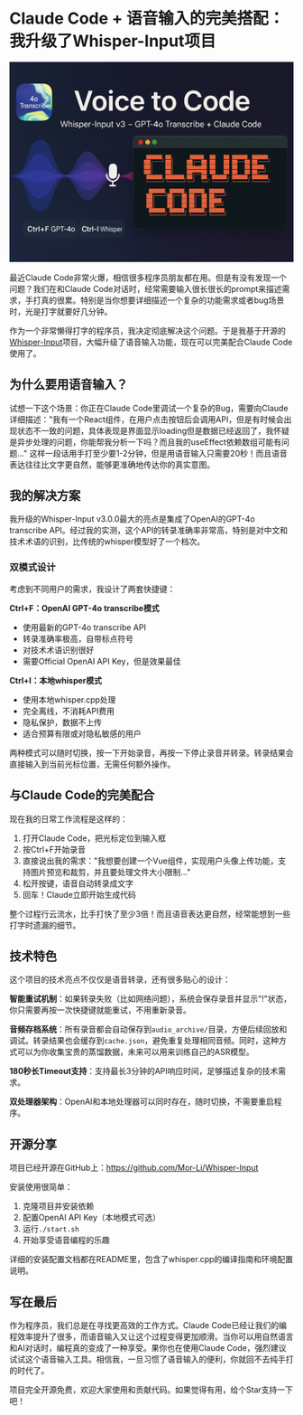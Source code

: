 # Claude Code + 语音输入的完美搭配：我升级了Whisper-Input项目

<p align="center">
  <img src="whisper_claudecode.png" alt="项目海报" />
</p>


最近Claude Code非常火爆，相信很多程序员朋友都在用。但是有没有发现一个问题？我们在和Claude Code对话时，经常需要输入很长很长的prompt来描述需求，手打真的很累。特别是当你想要详细描述一个复杂的功能需求或者bug场景时，光是打字就要好几分钟。

作为一个非常懒得打字的程序员，我决定彻底解决这个问题。于是我基于开源的[Whisper-Input](https://github.com/ErlichLiu/Whisper-Input)项目，大幅升级了语音输入功能，现在可以完美配合Claude Code使用了。

## 为什么要用语音输入？

试想一下这个场景：你正在Claude Code里调试一个复杂的Bug，需要向Claude详细描述："我有一个React组件，在用户点击按钮后会调用API，但是有时候会出现状态不一致的问题，具体表现是界面显示loading但是数据已经返回了，我怀疑是异步处理的问题，你能帮我分析一下吗？而且我的useEffect依赖数组可能有问题..."
这样一段话用手打至少要1-2分钟，但是用语音输入只需要20秒！而且语音表达往往比文字更自然，能够更准确地传达你的真实意图。
 
## 我的解决方案

我升级的Whisper-Input v3.0.0最大的亮点是集成了OpenAI的GPT-4o transcribe API。经过我的实测，这个API的转录准确率非常高，特别是对中文和技术术语的识别，比传统的whisper模型好了一个档次。

### 双模式设计

考虑到不同用户的需求，我设计了两套快捷键：

**Ctrl+F：OpenAI GPT-4o transcribe模式**
- 使用最新的GPT-4o transcribe API
- 转录准确率极高，自带标点符号
- 对技术术语识别很好
- 需要Official OpenAI API Key，但是效果最佳

**Ctrl+I：本地whisper模式** 
- 使用本地whisper.cpp处理
- 完全离线，不消耗API费用
- 隐私保护，数据不上传
- 适合预算有限或对隐私敏感的用户

两种模式可以随时切换，按一下开始录音，再按一下停止录音并转录。转录结果会直接输入到当前光标位置，无需任何额外操作。

## 与Claude Code的完美配合

现在我的日常工作流程是这样的：

1. 打开Claude Code，把光标定位到输入框
2. 按Ctrl+F开始录音
3. 直接说出我的需求："我想要创建一个Vue组件，实现用户头像上传功能，支持图片预览和裁剪，并且要处理文件大小限制..."
4. 松开按键，语音自动转录成文字
5. 回车！Claude立即开始生成代码

整个过程行云流水，比手打快了至少3倍！而且语音表达更自然，经常能想到一些打字时遗漏的细节。

## 技术特色

这个项目的技术亮点不仅仅是语音转录，还有很多贴心的设计：

**智能重试机制**：如果转录失败（比如网络问题），系统会保存录音并显示"!"状态，你只需要再按一次快捷键就能重试，不用重新录音。

**音频存档系统**：所有录音都会自动保存到`audio_archive/`目录，方便后续回放和调试。转录结果也会缓存到`cache.json`，避免重复处理相同音频。同时，这种方式可以为你收集宝贵的蒸馏数据，未来可以用来训练自己的ASR模型。

**180秒长Timeout支持**：支持最长3分钟的API响应时间，足够描述复杂的技术需求。

**双处理器架构**：OpenAI和本地处理器可以同时存在，随时切换，不需要重启程序。

## 开源分享

项目已经开源在GitHub上：https://github.com/Mor-Li/Whisper-Input

安装使用很简单：
1. 克隆项目并安装依赖
2. 配置OpenAI API Key（本地模式可选）
3. 运行`./start.sh`
4. 开始享受语音编程的乐趣

详细的安装配置文档都在README里，包含了whisper.cpp的编译指南和环境配置说明。

## 写在最后

作为程序员，我们总是在寻找更高效的工作方式。Claude Code已经让我们的编程效率提升了很多，而语音输入又让这个过程变得更加顺滑。当你可以用自然语言和AI对话时，编程真的变成了一种享受。果你也在使用Claude Code，强烈建议试试这个语音输入工具。相信我，一旦习惯了语音输入的便利，你就回不去纯手打的时代了。

项目完全开源免费，欢迎大家使用和贡献代码。如果觉得有用，给个Star支持一下吧！